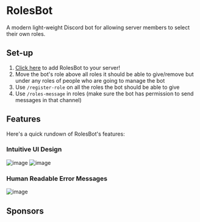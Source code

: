 # RolesBot
A modern light-weight Discord bot for allowing server members to select their own roles.

## Set-up
1. [Click here](https://discord.com/api/oauth2/authorize?client_id=962118195299356722&permissions=2415921152&scope=bot%20applications.commands) to add RolesBot to your server!
2. Move the bot's role above all roles it should be able to give/remove but under any roles of people who are going to manage the bot
3. Use `/register-role` on all the roles the bot should be able to give
4. Use `/roles-message` in roles (make sure the bot has permission to send messages in that channel)

## Features
Here's a quick rundown of RolesBot's features:

### Intuitive UI Design
![image](https://user-images.githubusercontent.com/6503151/163853397-6355c1e8-a5c4-4427-9a59-73faa96d9ced.png)
![image](https://user-images.githubusercontent.com/6503151/163853449-996603f8-f1d4-4dca-bf32-dfcc7ec3ac8c.png)

### Human Readable Error Messages
![image](https://user-images.githubusercontent.com/6503151/163852548-deed7345-e3fa-49ac-9571-a3de141d171b.png)

## Sponsors
<!-- sponsors --><!-- sponsors -->

